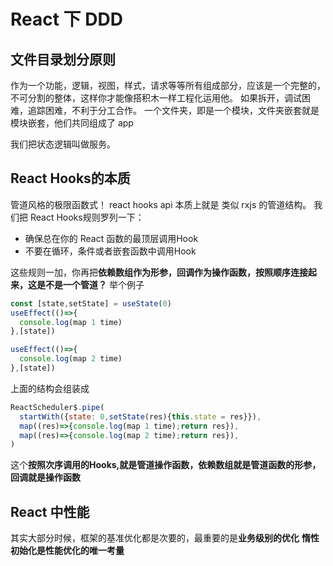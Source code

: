 # React 下 DDD

## 文件目录划分原则
作为一个功能，逻辑，视图，样式，请求等等所有组成部分，应该是一个完整的，不可分割的整体，这样你才能像搭积木一样工程化运用他。
如果拆开，调试困难，追踪困难，不利于分工合作。
一个文件夹，即是一个模块，文件夹嵌套就是模块嵌套，他们共同组成了 app


我们把状态逻辑叫做服务。


## React Hooks的本质
管道风格的极限函数式！
react hooks api 本质上就是 类似 rxjs 的管道结构。
我们把 React Hooks规则罗列一下：
* 确保总在你的 React 函数的最顶层调用Hook
* 不要在循环，条件或者嵌套函数中调用Hook

这些规则一加，你再把**依赖数组作为形参，回调作为操作函数，按照顺序连接起来，这是不是一个管道？**
举个例子
```javascript
const [state,setState] = useState(0)
useEffect(()=>{
  console.log(map 1 time)
},[state])

useEffect(()=>{
  console.log(map 2 time)
},[state])
```
上面的结构会组装成
```javascript
ReactScheduler$.pipe(
  startWith({state: 0,setState(res){this.state = res}}),
  map((res)=>{console.log(map 1 time);return res}),
  map((res)=>{console.log(map 2 time);return res}),
)
```

这个**按照次序调用的Hooks,就是管道操作函数，依赖数组就是管道函数的形参，回调就是操作函数**

## React 中性能
其实大部分时候，框架的基准优化都是次要的，最重要的是**业务级别的优化**
**惰性初始化是性能优化的唯一考量**


